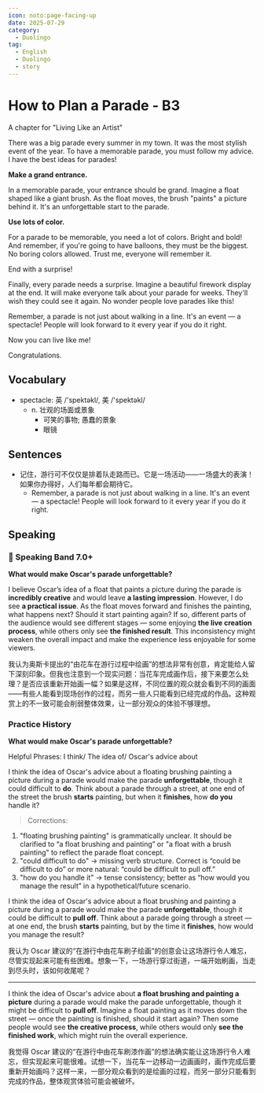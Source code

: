 ```yaml
---
icon: noto:page-facing-up
date: 2025-07-29
category:
  - Duolingo
tag:
  - English
  - Duolingo
  - story
---
```


# How to Plan a Parade - B3

A chapter for "Living Like an Artist"

There was a big parade every summer in my town. It was the most stylish event of the year. To have a memorable parade, you must follow my advice. I have the best ideas for parades!

**Make a grand entrance.**

In a memorable parade, your entrance should be grand. Imagine a float shaped like a giant brush. As the float moves, the brush "paints" a picture behind it. It's an unforgettable start to the parade.

**Use lots of color.**

For a parade to be memorable, you need a lot of colors. Bright and bold! And remember, if you're going to have balloons, they must be the biggest. No boring colors allowed. Trust me, everyone will remember it.

End with a surprise!

Finally, every parade needs a surprise. Imagine a beautiful firework display at the end. It will make everyone talk about your parade for weeks. They'll wish they could see it again. No wonder people love parades like this!

Remember, a parade is not just about walking in a line. It's an event — a spectacle! People will look forward to it every year if you do it right.

Now you can live like me!

Congratulations.

## Vocabulary

- spectacle: 英 /'spektəkl/, 美 /'spektəkl/
  - n. 壮观的场面或景象
    - 可笑的事物; 愚蠢的景象
    - 眼镜

## Sentences

- 记住，游行可不仅仅是排着队走路而已。它是一场活动——一场盛大的表演！如果你办得好，人们每年都会期待它。
  - Remember, a parade is not just about walking in a line. It's an event — a spectacle! People will look forward to it every year if you do it right.

## Speaking

### 🌟 Speaking Band 7.0+

**What would make Oscar's parade unforgettable?**

I believe Oscar’s idea of a float that paints a picture during the parade is **incredibly creative** and would leave **a lasting impression**. However, I do see **a practical issue**. As the float moves forward and finishes the painting, what happens next? Should it start painting again? If so, different parts of the audience would see different stages — some enjoying **the live creation process**, while others only see **the finished result**. This inconsistency might weaken the overall impact and make the experience less enjoyable for some viewers.

我认为奥斯卡提出的“由花车在游行过程中绘画”的想法非常有创意，肯定能给人留下深刻印象。但我也注意到一个现实问题：当花车完成画作后，接下来要怎么处理？是否应该重新开始画一幅？如果是这样，不同位置的观众就会看到不同的画面——有些人能看到现场创作的过程，而另一些人只能看到已经完成的作品。这种观赏上的不一致可能会削弱整体效果，让一部分观众的体验不够理想。

### Practice History

**What would make Oscar's parade unforgettable?**

Helpful Phrases: I think/ The idea of/ Oscar's advice about

I think the idea of Oscar's advice about a floating brushing painting a picture during a parade would make the parade **unforgettable**, though it could difficult to **do**. Think about a parade through a street, at one end of the street the brush **starts** painting, but when it **finishes**, how **do you** handle it?

> Corrections:

1. "floating brushing painting" is grammatically unclear. It should be clarified to “a float brushing and painting” or "a float with a brush painting" to reflect the parade float concept.
2. "could difficult to do" → missing verb structure. Correct is “could be difficult to do” or more natural: “could be difficult to pull off.”
3. "how do you handle it" → tense consistency; better as “how would you manage the result” in a hypothetical/future scenario.

I think the idea of Oscar's advice about a float brushing and painting a picture during a parade would make the parade **unforgettable**, though it could be difficult to **pull off**. Think about a parade going through a street — at one end, the brush **starts** painting, but by the time it **finishes**, how would you manage the result?

我认为 Oscar 建议的“在游行中由花车刷子绘画”的创意会让这场游行令人难忘，尽管实现起来可能有些困难。想象一下，一场游行穿过街道，一端开始刷画，当走到尽头时，该如何收尾呢？

---

I think the idea of Oscar's advice about **a float brushing and painting a picture** during a parade would make the parade unforgettable, though it might be difficult to **pull off**. Imagine a float painting as it moves down the street — once the painting is finished, should it start again? Then some people would see **the creative process**, while others would only **see the finished work**, which might ruin the overall experience.

我觉得 Oscar 建议的“在游行中由花车刷漆作画”的想法确实能让这场游行令人难忘，但实现起来可能很难。试想一下，当花车一边移动一边画画时，画作完成后要重新开始画吗？这样一来，一部分观众看到的是绘画的过程，而另一部分只能看到完成的作品，整体观赏体验可能会被破坏。
